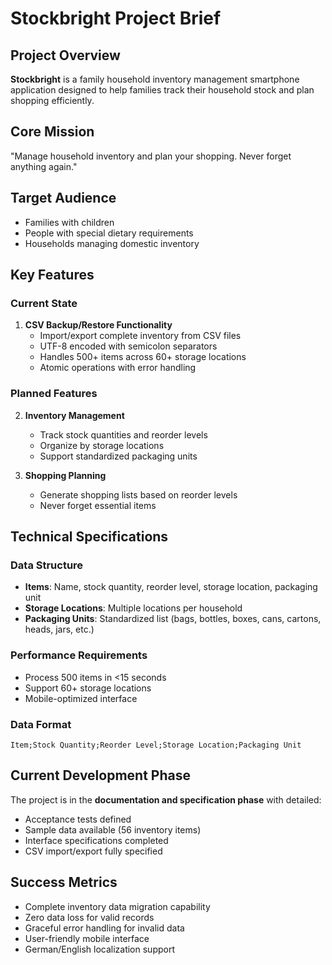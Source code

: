 # Stockbright Project Brief

## Project Overview

**Stockbright** is a family household inventory management smartphone application designed to help families track their household stock and plan shopping efficiently.

## Core Mission

"Manage household inventory and plan your shopping. Never forget anything again."

## Target Audience

- Families with children
- People with special dietary requirements
- Households managing domestic inventory

## Key Features

### Current State
1. **CSV Backup/Restore Functionality**
   - Import/export complete inventory from CSV files
   - UTF-8 encoded with semicolon separators
   - Handles 500+ items across 60+ storage locations
   - Atomic operations with error handling

### Planned Features
2. **Inventory Management**
   - Track stock quantities and reorder levels
   - Organize by storage locations
   - Support standardized packaging units
   
3. **Shopping Planning**
   - Generate shopping lists based on reorder levels
   - Never forget essential items

## Technical Specifications

### Data Structure
- **Items**: Name, stock quantity, reorder level, storage location, packaging unit
- **Storage Locations**: Multiple locations per household
- **Packaging Units**: Standardized list (bags, bottles, boxes, cans, cartons, heads, jars, etc.)

### Performance Requirements
- Process 500 items in <15 seconds
- Support 60+ storage locations
- Mobile-optimized interface

### Data Format
```csv
Item;Stock Quantity;Reorder Level;Storage Location;Packaging Unit
```

## Current Development Phase

The project is in the **documentation and specification phase** with detailed:
- Acceptance tests defined
- Sample data available (56 inventory items)
- Interface specifications completed
- CSV import/export fully specified

## Success Metrics

- Complete inventory data migration capability
- Zero data loss for valid records
- Graceful error handling for invalid data
- User-friendly mobile interface
- German/English localization support